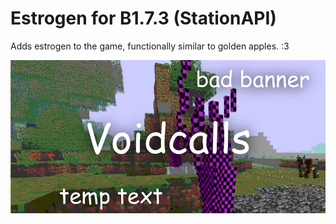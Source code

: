 # Estrogen for B1.7.3 (StationAPI)

Adds estrogen to the game, functionally similar to golden apples. :3

![alt text](https://github.com/UncleAcid1/Voidcalls/blob/main/banner.jpg)
